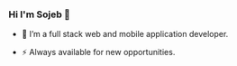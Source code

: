 ### Hi I'm Sojeb 👋


- 🔭 I’m a full stack web and mobile application developer.

- ⚡ Always available for new opportunities.
